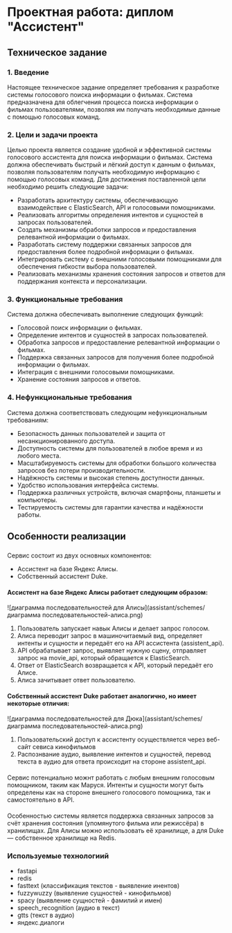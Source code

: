 # Проектная работа: диплом "Ассистент"


## Техническое задание

### 1. Введение
Настоящее техническое задание определяет требования к разработке системы голосового поиска информации о фильмах. Система предназначена для облегчения процесса поиска информации о фильмах пользователями, позволяя им получать необходимые данные с помощью голосовых команд.
### 2. Цели и задачи проекта
Целью проекта является создание удобной и эффективной системы голосового ассистента для поиска информации о фильмах. Система должна обеспечивать быстрый и лёгкий доступ к данным о фильмах, позволяя пользователям получать необходимую информацию с помощью голосовых команд.
Для достижения поставленной цели необходимо решить следующие задачи:
- Разработать архитектуру системы, обеспечивающую взаимодействие с ElasticSearch, API и голосовыми помощниками.
- Реализовать алгоритмы определения интентов и сущностей в запросах пользователей.
- Создать механизмы обработки запросов и предоставления релевантной информации о фильмах.
- Разработать систему поддержки связанных запросов для предоставления более подробной информации о фильмах.
- Интегрировать систему с внешними голосовыми помощниками для обеспечения гибкости выбора пользователей.
- Реализовать механизмы хранения состояния запросов и ответов для поддержания контекста и персонализации.

### 3. Функциональные требования
Система должна обеспечивать выполнение следующих функций:
- Голосовой поиск информации о фильмах.
- Определение интентов и сущностей в запросах пользователей.
- Обработка запросов и предоставление релевантной информации о фильмах.
- Поддержка связанных запросов для получения более подробной информации о фильмах.
- Интеграция с внешними голосовыми помощниками.
- Хранение состояния запросов и ответов.
### 4. Нефункциональные требования
Система должна соответствовать следующим нефункциональным требованиям:
- Безопасность данных пользователей и защита от несанкционированного доступа.
- Доступность системы для пользователей в любое время и из любого места.
- Масштабируемость системы для обработки большого количества запросов без потери производительности.
- Надёжность системы и высокая степень доступности данных.
- Удобство использования интерфейса системы.
- Поддержка различных устройств, включая смартфоны, планшеты и компьютеры.
- Тестируемость системы для гарантии качества и надёжности работы.

## Особенности реализации 
### 
Сервис состоит из двух основных компонентов:
- Ассистент на базе Яндекс Алисы.
- Собственный ассистент Duke.

#### Ассистент на базе Яндекс Алисы работает следующим образом:
![диаграмма последовательностей для Алисы](assistant/schemes/диаграмма последовательностей-алиса.png)

1. Пользователь запускает навык Алисы и делает запрос голосом.
2. Алиса переводит запрос в машиночитаемый вид, определяет интенты и сущности и передаёт его на API ассистента (assistent_api).
3. API обрабатывает запрос, выявляет нужную сцену, отправляет запрос на movie_api, который обращается к ElasticSearch.
4. Ответ от ElasticSearch возвращается к API, который передаёт его Алисе.
5. Алиса зачитывает ответ пользователю.

#### Собственный ассистент Duke работает аналогично, но имеет некоторые отличия:
![диаграмма последовательностей для Дюка](assistant/schemes/диаграмма последовательностей-алиса.png)

1. Пользовательский доступ к ассистенту осуществляется через веб-сайт севиса кинофильмов 
2. Распознвание аудио, выявление интентов и сущностей, перевод текста в аудио для ответа происходит на стороне assistent_api. 

#### 
Сервис потенциально можнт работать с любым внешним голосовым помощником, таким как Маруся. Интенты и сущности могут быть определены как на стороне внешнего голосового помощника, так и самостоятельно в API.

#### 
Особенностью системы является поддержка связанных запросов за счёт хранения состояния (упомянутого фильма или режиссёра) в хранилищах. Для Алисы можно использовать её хранилище, а для Duke — собственное хранилище на Redis.



### Используемые технологиий
- fastapi
- redis
- fasttext (классификация текстов - выявление инентов)
- fuzzywuzzy (выявление сущностей - кинофильмов)
- spacy (выявление сущностей - фамилий и имен)
- speech_recognition (аудио в текст)
- gtts (текст в аудио)
- яндекс.диалоги

